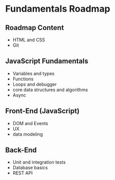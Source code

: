 # Fundamentals Roadmap


## Roadmap Content

- HTML and CSS
- Git

## JavaScript Fundamentals

 - Variables and types
 - Functions 
 - Loops and debugger
 - core data structures and algorithms
 - Async

 
 ## Front-End (JavaScript)
 - DOM and Events
 - UX
 - data modeling


 ## Back-End 

 - Unit and integration tests
 - Database basics 
 - REST API 

 


